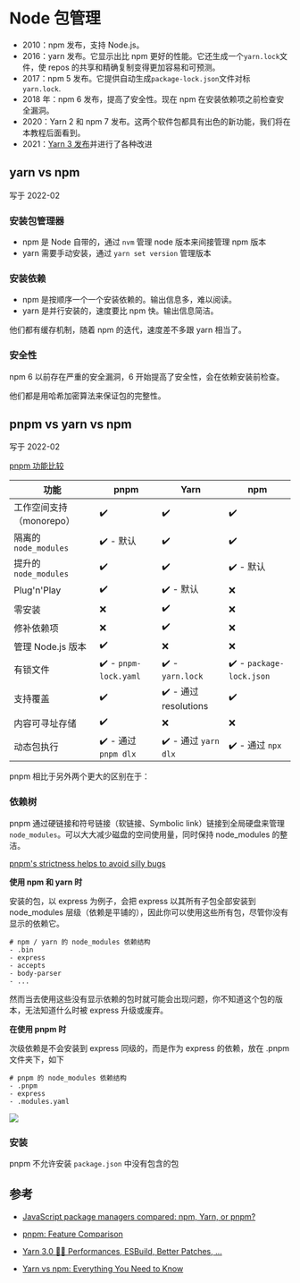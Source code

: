 # Node 包管理

- 2010：npm 发布，支持 Node.js。
- 2016：yarn 发布。它显示出比 npm 更好的性能。它还生成一个`yarn.lock`文件，使 repos 的共享和精确复制变得更加容易和可预测。
- 2017：npm 5 发布。它提供自动生成`package-lock.json`文件对标 `yarn.lock`.
- 2018 年：npm 6 发布，提高了安全性。现在 npm 在安装依赖项之前检查安全漏洞。
- 2020：Yarn 2 和 npm 7 发布。这两个软件包都具有出色的新功能，我们将在本教程后面看到。
- 2021：[Yarn 3 发布](https://github.com/yarnpkg/berry/blob/master/CHANGELOG.md#300)并进行了各种改进

## yarn vs npm

写于 2022-02

### 安装包管理器

- npm 是 Node 自带的，通过 `nvm` 管理 node 版本来间接管理 npm 版本
- yarn 需要手动安装，通过 `yarn set version` 管理版本

### 安装依赖

- npm 是按顺序一个一个安装依赖的。输出信息多，难以阅读。
- yarn 是并行安装的，速度要比 npm 快。输出信息简洁。

他们都有缓存机制，随着 npm 的迭代，速度差不多跟 yarn 相当了。

### 安全性

npm 6 以前存在严重的安全漏洞，6 开始提高了安全性，会在依赖安装前检查。

他们都是用哈希加密算法来保证包的完整性。



## pnpm vs yarn vs npm

写于 2022-02



[pnpm 功能比较](https://pnpm.io/zh/feature-comparison)

| 功能                     | pnpm                 | Yarn                 | npm                     |
| ------------------------ | -------------------- | -------------------- | ----------------------- |
| 工作空间支持（monorepo） | ✔️                    | ✔️                    | ✔️                       |
| 隔离的 `node_modules`    | ✔️ - 默认             | ✔️                    | ✔️                       |
| 提升的 `node_modules`    | ✔️                    | ✔️                    | ✔️ - 默认                |
| Plug'n'Play              | ✔️                    | ✔️ - 默认             | ❌                       |
| 零安装                   | ❌                    | ✔️                    | ❌                       |
| 修补依赖项               | ❌                    | ✔️                    | ❌                       |
| 管理 Node.js 版本        | ✔️                    | ❌                    | ❌                       |
| 有锁文件                 | ✔️ - `pnpm-lock.yaml` | ✔️ - `yarn.lock`      | ✔️ - `package-lock.json` |
| 支持覆盖                 | ✔️                    | ✔️ - 通过 resolutions | ✔️                       |
| 内容可寻址存储           | ✔️                    | ❌                    | ❌                       |
| 动态包执行               | ✔️ - 通过 `pnpm dlx`  | ✔️ - 通过 `yarn dlx`  | ✔️ - 通过 `npx`          |



pnpm 相比于另外两个更大的区别在于：



### 依赖树

pnpm 通过硬链接和符号链接（软链接、Symbolic link）链接到全局硬盘来管理 `node_modules`。可以大大减少磁盘的空间使用量，同时保持 node_modules 的整洁。



[pnpm's strictness helps to avoid silly bugs](https://www.kochan.io/nodejs/pnpms-strictness-helps-to-avoid-silly-bugs.html)

**使用 npm 和 yarn 时**

安装的包，以 express 为例子，会把 express  以其所有子包全部安装到 node_modules 层级（依赖是平铺的），因此你可以使用这些所有包，尽管你没有显示的依赖它。

```
# npm / yarn 的 node_modules 依赖结构
- .bin
- express
- accepts
- body-parser
- ...
```

然而当去使用这些没有显示依赖的包时就可能会出现问题，你不知道这个包的版本，无法知道什么时被 express 升级或废弃。



**在使用 pnpm 时**

次级依赖是不会安装到 express 同级的，而是作为 express 的依赖，放在 .pnpm 文件夹下，如下

```
# pnpm 的 node_modules 依赖结构
- .pnpm
- express
- .modules.yaml
```

![](https://file.simonwong.cn/blog/202202172118271.jpeg)



### 安装

pnpm 不允许安装 `package.json` 中没有包含的包



## 参考

- [JavaScript package managers compared: npm, Yarn, or pnpm?](https://blog.logrocket.com/javascript-package-managers-compared/)
- [pnpm: Feature Comparison](https://pnpm.io/feature-comparison)

- [Yarn 3.0 🚀🤖 Performances, ESBuild, Better Patches, ...](https://dev.to/arcanis/yarn-3-0-performances-esbuild-better-patches-e07)
- [Yarn vs npm: Everything You Need to Know](https://www.sitepoint.com/yarn-vs-npm/)
